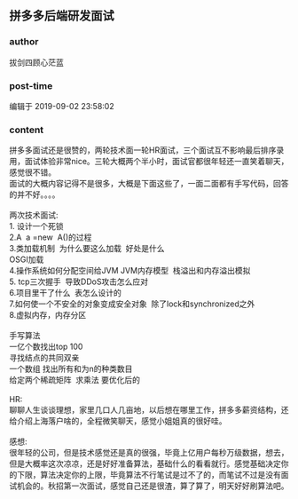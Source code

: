 ## 拼多多后端研发面试
### author 
拔剑四顾心茫蓝
### post-time 

编辑于  2019-09-02 23:58:02
### content 
<div class="post-topic-des nc-post-content">
 <div>
  拼多多面试还是很赞的，两轮技术面一轮HR面试，三个面试互不影响最后排序录用，面试体验非常nice。三轮大概两个半小时，面试官都很年轻还一直笑着聊天，感觉很不错。
 </div>
 <div>
  面试的大概内容记得不是很多，大概是下面这些了，一面二面都有手写代码，回答的并不好。。。。
 </div>
 <div>
  <br/>
 </div>
 <div>
  两次技术面试:
 </div>
 <div>
  1. 设计一个死锁
 </div>
 <div>
  2.A  a =new  A()的过程
 </div>
 <div>
  3.类加载机制  为什么要这么加载  好处是什么
 </div>
 <div>
  OSGI加载
 </div>
 <div>
  4.操作系统如何分配空间给JVM JVM内存模型  栈溢出和内存溢出模拟
 </div>
 <div>
  5. tcp三次握手  导致DDoS攻击怎么应对
 </div>
 <div>
  6.项目里干了什么  表怎么设计的
 </div>
 <div>
  7.如何使一个不安全的对象变成安全对象  除了lock和synchronized之外
 </div>
 <div>
  8.虚拟内存，内存分区
 </div>
 <div>
  <br/>
 </div>
 <div>
  手写算法
 </div>
 <div>
  一亿个数找出top 100
 </div>
 <div>
  寻找结点的共同双亲
 </div>
 <div>
  一个数组 找出所有和为n的种类数目
 </div>
 <div>
  给定两个稀疏矩阵  求乘法 要优化后的
 </div>
 <div>
  <br/>
 </div>
 <div>
  HR:
 </div>
 <div>
  聊聊人生谈谈理想，家里几口人几亩地，以后想在哪里工作，拼多多薪资结构，还给介绍上海落户啥的，全程微笑聊天，感觉小姐姐真的很好哇。
 </div>
 <div>
  <br/>
 </div>
 <div>
  感想:
 </div>
 <div>
  很年轻的公司，但是技术感觉还是真的很强，毕竟上亿用户每秒万级数据，想去，但是大概率这次凉凉，还是好好准备算法，基础什么的看看就行。感觉基础决定你的下限，算法决定你的上限，毕竟算法不行笔试是过不了的，而笔试不过是没有面试机会的。秋招第一次面试，感觉自己还是很渣，算了算了，明天好好刷算法吧。
 </div>
 <div>
  <br/>
 </div>
 <div>
  <br/>
 </div>
</div>
